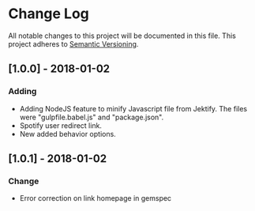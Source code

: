 # Change Log

All notable changes to this project will be documented in this file.
This project adheres to [Semantic Versioning](http://semver.org/).

## [1.0.0] - 2018-01-02
### Adding
- Adding NodeJS feature to minify Javascript file from Jektify.
  The files were "gulpfile.babel.js" and "package.json".
- Spotify user redirect link.
- New added behavior options.

## [1.0.1] - 2018-01-02
### Change
- Error correction on link homepage in gemspec
